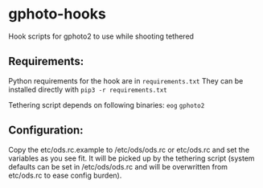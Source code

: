 # gphoto-hooks
Hook scripts for gphoto2 to use while shooting tethered

Requirements:
-------------

Python requirements for the hook are in `requirements.txt`
They can be installed directly with `pip3 -r requirements.txt`

Tethering script depends on following binaries:
`eog`
`gphoto2`

Configuration:
--------------

Copy the etc/ods.rc.example to /etc/ods/ods.rc or etc/ods.rc and set the
variables as you see fit. It will be picked up by the tethering script
(system defaults can be set in /etc/ods/ods.rc and will be overwritten
from etc/ods.rc to ease config burden).
